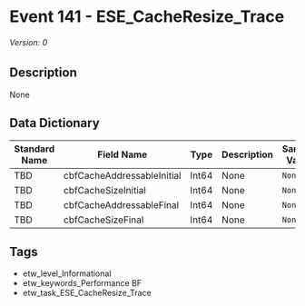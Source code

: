# Event 141 - ESE_CacheResize_Trace
###### Version: 0

## Description
None

## Data Dictionary
|Standard Name|Field Name|Type|Description|Sample Value|
|---|---|---|---|---|
|TBD|cbfCacheAddressableInitial|Int64|None|`None`|
|TBD|cbfCacheSizeInitial|Int64|None|`None`|
|TBD|cbfCacheAddressableFinal|Int64|None|`None`|
|TBD|cbfCacheSizeFinal|Int64|None|`None`|

## Tags
* etw_level_Informational
* etw_keywords_Performance BF
* etw_task_ESE_CacheResize_Trace